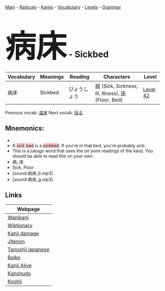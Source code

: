 <style> bigfont {font-size: 100px}</style>
[Main](../README.md) -
[Radicals](../radicals.md) -
[Kanjis](../kanjis.md) -
[Vocabulary](../vocabulary.md) -
[Levels](../levels.md) -
[Grammar](../grammar.md)
# <bigfont> 病床</bigfont> - Sickbed 

| Vocabulary | Meanings | Reading | Characters | Level |
| --- | --- | --- | --- | --- |
| 病床 | Sickbed | びょうしょう |  [病](../kanjis/病.md) (Sick, Sickness, Ill, Illness), [床](../kanjis/床.md) (Floor, Bed) | [Level 42](../levels/wk_level42.md) |

Previous vocab: [温床](温床.md) Next vocab: [括る](括る.md) 

## Mnemonics:

* 
* A <span style="background-color:#ffcccb"> sick</span> <span style="background-color:#ffcccb"> bed</span> is a <span style="background-color:#ffcccb"> sickbed</span>. If you're in that bed, you're probably sick.
* This is a jukugo word that uses the on'yomi readings of the kanji. You should be able to read this on your own.
* 病, 床
* Sick, Floor
* [sound:病床_b.mp3]
* [sound:病床_g.mp3]


## Links 

| Webpage |
| --- |
| [Wanikani          ](https://www.wanikani.com/kanji/病床) |
| [Wiktionary        ](https://en.wiktionary.org/wiki/病床) |
| [Kanji damage      ](http://www.kanjidamage.com/kanji/search?utf8=✓&q=病床) |
| [Jitenon           ](https://jitenon.com/kanji/病床) |
| [Tanoshii japanese ](https://www.tanoshiijapanese.com/dictionary/kanji.cfm?k=病床) |
| [Baike             ](https://baike.baidu.com/item/病床) |
| [Kanji Alive       ](https://app.kanjialive.com/病床) |
| [Kanshudo          ](https://www.kanshudo.com/searchmn?q=病床) |
| [Koohii            ](https://kanji.koohii.com/study/kanji/病床) |
